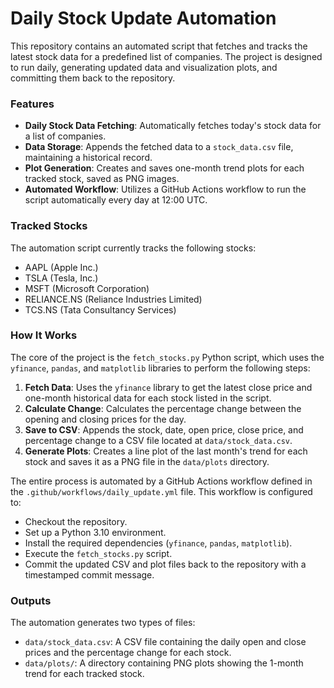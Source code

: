 # Daily Stock Update Automation

This repository contains an automated script that fetches and tracks the latest stock data for a predefined list of companies. The project is designed to run daily, generating updated data and visualization plots, and committing them back to the repository.

### Features

* **Daily Stock Data Fetching**: Automatically fetches today's stock data for a list of companies.
* **Data Storage**: Appends the fetched data to a `stock_data.csv` file, maintaining a historical record.
* **Plot Generation**: Creates and saves one-month trend plots for each tracked stock, saved as PNG images.
* **Automated Workflow**: Utilizes a GitHub Actions workflow to run the script automatically every day at 12:00 UTC.

### Tracked Stocks
The automation script currently tracks the following stocks:
* AAPL (Apple Inc.)
* TSLA (Tesla, Inc.)
* MSFT (Microsoft Corporation)
* RELIANCE.NS (Reliance Industries Limited)
* TCS.NS (Tata Consultancy Services)

### How It Works

The core of the project is the `fetch_stocks.py` Python script, which uses the `yfinance`, `pandas`, and `matplotlib` libraries to perform the following steps:
1.  **Fetch Data**: Uses the `yfinance` library to get the latest close price and one-month historical data for each stock listed in the script.
2.  **Calculate Change**: Calculates the percentage change between the opening and closing prices for the day.
3.  **Save to CSV**: Appends the stock, date, open price, close price, and percentage change to a CSV file located at `data/stock_data.csv`.
4.  **Generate Plots**: Creates a line plot of the last month's trend for each stock and saves it as a PNG file in the `data/plots` directory.

The entire process is automated by a GitHub Actions workflow defined in the `.github/workflows/daily_update.yml` file. This workflow is configured to:
* Checkout the repository.
* Set up a Python 3.10 environment.
* Install the required dependencies (`yfinance`, `pandas`, `matplotlib`).
* Execute the `fetch_stocks.py` script.
* Commit the updated CSV and plot files back to the repository with a timestamped commit message.

### Outputs

The automation generates two types of files:
* `data/stock_data.csv`: A CSV file containing the daily open and close prices and the percentage change for each stock.
* `data/plots/`: A directory containing PNG plots showing the 1-month trend for each tracked stock.
